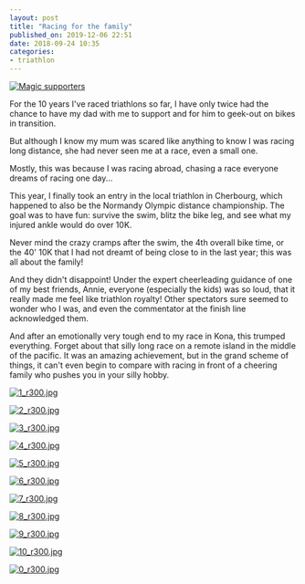 ```yaml
---
layout: post
title: "Racing for the family"
published_on: 2019-12-06 22:51
date: 2018-09-24 10:35
categories:
- triathlon
---
```


<p class="attachement"><a href="{{ "0.jpg" | image_path | cdn }}" title="Magic supporters" rel="lightbox[Cherbourg_olympic_tri_2018]"><img src="{{ "0_r500.jpg" | image_path | cdn }}" alt="Magic supporters" /></a></p>

For the 10 years I've raced triathlons so far, I have only twice had the chance to have my dad with me to support and for him to geek-out on bikes in transition.

But although I know my mum was scared like anything to know I was racing long distance, she had never seen me at a race, even a small one.

Mostly, this was because I was racing abroad, chasing a race everyone dreams of racing one day...

<!--more-->

This year, I finally took an entry in the local triathlon in Cherbourg, which happened to also be the Normandy Olympic distance championship. The goal was to have fun: survive the swim, blitz the bike leg, and see what my injured ankle would do over 10K.

Never mind the crazy cramps after the swim, the 4th overall bike time, or the 40' 10K that I had not dreamt of being close to in the last year; this was all about the family!

And they didn't disappoint! Under the expert cheerleading guidance of one of my best friends, Annie, everyone (especially the kids) was so loud, that it really made me feel like triathlon royalty! Other spectators sure seemed to wonder who I was, and even the commentator at the finish line acknowledged them.

And after an emotionally very tough end to my race in Kona, this trumped everything.
Forget about that silly long race on a remote island in the middle of the pacific. It was an amazing achievement, but in the grand scheme of things, it can't even begin to compare with racing in front of a cheering family who pushes you in your silly hobby.

<div class="gallery">
    <dl class="gallery-item">
        <dt class="gallery-icon attachement">
            <a href="{{ "1.jpg" | image_path | cdn }}" title="1_r300.jpg" rel="lightbox[Cherbourg_olympic_tri_2018]"><img src="{{ "1_r300.jpg" | image_path | cdn }}" alt="1_r300.jpg" /></a>
        </dt>
    </dl>
    <dl class="gallery-item">
        <dt class="gallery-icon attachement">
            <a href="{{ "2.jpg" | image_path | cdn }}" title="2_r300.jpg" rel="lightbox[Cherbourg_olympic_tri_2018]"><img src="{{ "2_r300.jpg" | image_path | cdn }}" alt="2_r300.jpg" /></a>
        </dt>
    </dl>
    <dl class="gallery-item">
        <dt class="gallery-icon attachement">
            <a href="{{ "3.jpg" | image_path | cdn }}" title="3_r300.jpg" rel="lightbox[Cherbourg_olympic_tri_2018]"><img src="{{ "3_r300.jpg" | image_path | cdn }}" alt="3_r300.jpg" /></a>
        </dt>
    </dl>
    <dl class="gallery-item">
        <dt class="gallery-icon attachement">
            <a href="{{ "4.jpg" | image_path | cdn }}" title="4_r300.jpg" rel="lightbox[Cherbourg_olympic_tri_2018]"><img src="{{ "4_r300.jpg" | image_path | cdn }}" alt="4_r300.jpg" /></a>
        </dt>
    </dl>
    <dl class="gallery-item">
        <dt class="gallery-icon attachement">
            <a href="{{ "5.jpg" | image_path | cdn }}" title="5_r300.jpg" rel="lightbox[Cherbourg_olympic_tri_2018]"><img src="{{ "5_r300.jpg" | image_path | cdn }}" alt="5_r300.jpg" /></a>
        </dt>
    </dl>
    <dl class="gallery-item">
        <dt class="gallery-icon attachement">
            <a href="{{ "6.jpg" | image_path | cdn }}" title="6_r300.jpg" rel="lightbox[Cherbourg_olympic_tri_2018]"><img src="{{ "6_r300.jpg" | image_path | cdn }}" alt="6_r300.jpg" /></a>
        </dt>
    </dl>
    <dl class="gallery-item">
        <dt class="gallery-icon attachement">
            <a href="{{ "7.jpg" | image_path | cdn }}" title="7_r300.jpg" rel="lightbox[Cherbourg_olympic_tri_2018]"><img src="{{ "7_r300.jpg" | image_path | cdn }}" alt="7_r300.jpg" /></a>
        </dt>
    </dl>
    <dl class="gallery-item">
        <dt class="gallery-icon attachement">
            <a href="{{ "8.jpg" | image_path | cdn }}" title="8_r300.jpg" rel="lightbox[Cherbourg_olympic_tri_2018]"><img src="{{ "8_r300.jpg" | image_path | cdn }}" alt="8_r300.jpg" /></a>
        </dt>
    </dl>
    <dl class="gallery-item">
        <dt class="gallery-icon attachement">
            <a href="{{ "9.jpg" | image_path | cdn }}" title="9_r300.jpg" rel="lightbox[Cherbourg_olympic_tri_2018]"><img src="{{ "9_r300.jpg" | image_path | cdn }}" alt="9_r300.jpg" /></a>
        </dt>
    </dl>
    <dl class="gallery-item">
        <dt class="gallery-icon attachement">
            <a href="{{ "10.jpg" | image_path | cdn }}" title="10_r300.jpg" rel="lightbox[Cherbourg_olympic_tri_2018]"><img src="{{ "10_r300.jpg" | image_path | cdn }}" alt="10_r300.jpg" /></a>
        </dt>
    </dl>
    <dl class="gallery-item">
        <dt class="gallery-icon attachement">
            <a href="{{ "0.jpg" | image_path | cdn }}" title="0_r300.jpg" rel="lightbox[Cherbourg_olympic_tri_2018]"><img src="{{ "0_r300.jpg" | image_path | cdn }}" alt="0_r300.jpg" /></a>
        </dt>
    </dl>
</div>
